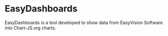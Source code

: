# EasyDashboards

EasyDashboards is a tool developed to show data from EasyVision Software into Chart-JS.org charts.